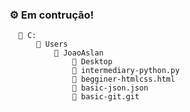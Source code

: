 ### ⚙️ Em contrução!

      📁 C:
          📁 Users
              📁 JoaoAslan
                  📁 Desktop
                  📄 intermediary-python.py
                  📄 begginer-htmlcss.html
                  📄 basic-json.json
                  📄 basic-git.git
                 
